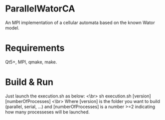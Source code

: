 # ParallelWatorCA
An MPI implementation of a cellular automata based on the known Wator model.

# Requirements
Qt5+, MPI, qmake, make.

# Build & Run
Just launch the execution.sh as below: <\br>
sh execution.sh \[version\] \[numberOfProcesses\] <\br>
Where \[version\] is the folder you want to build (parallel, serial, ...) and \[numberOfProcesses\] is a number >=2 indicating how many processeses will be launched.
